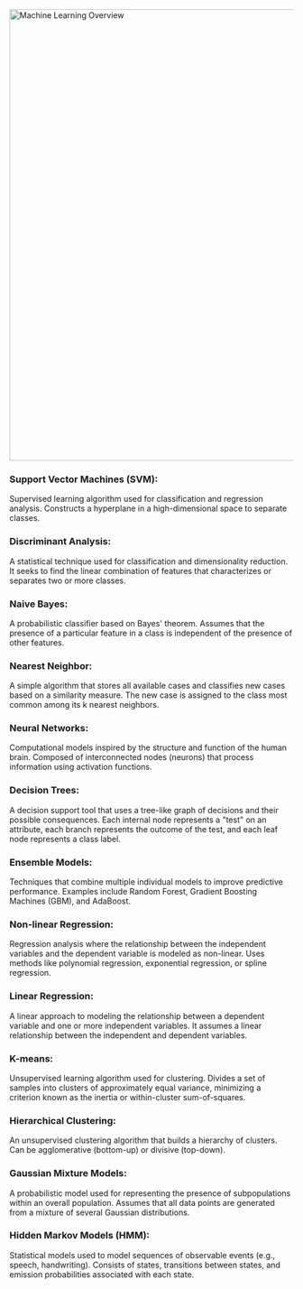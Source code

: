 
<img width="800" alt="Machine Learning Overview" src="https://github.com/StefaneeT/RA-Statistics-Course/assets/89051155/def3c846-e3de-4424-8c89-ef967abc9ad5">


### Support Vector Machines (SVM): 
Supervised learning algorithm used for classification and regression analysis.
Constructs a hyperplane in a high-dimensional space to separate classes.


### Discriminant Analysis:

A statistical technique used for classification and dimensionality reduction.
It seeks to find the linear combination of features that characterizes or separates two or more classes.

### Naive Bayes:

A probabilistic classifier based on Bayes' theorem.
Assumes that the presence of a particular feature in a class is independent of the presence of other features.


### Nearest Neighbor:

A simple algorithm that stores all available cases and classifies new cases based on a similarity measure.
The new case is assigned to the class most common among its k nearest neighbors.

### Neural Networks:

Computational models inspired by the structure and function of the human brain.
Composed of interconnected nodes (neurons) that process information using activation functions.

### Decision Trees:

A decision support tool that uses a tree-like graph of decisions and their possible consequences.
Each internal node represents a "test" on an attribute, each branch represents the outcome of the test, and each leaf node represents a class label.

### Ensemble Models:

Techniques that combine multiple individual models to improve predictive performance.
Examples include Random Forest, Gradient Boosting Machines (GBM), and AdaBoost.

### Non-linear Regression:

Regression analysis where the relationship between the independent variables and the dependent variable is modeled as non-linear.
Uses methods like polynomial regression, exponential regression, or spline regression.

### Linear Regression:

A linear approach to modeling the relationship between a dependent variable and one or more independent variables.
It assumes a linear relationship between the independent and dependent variables.

### K-means:

Unsupervised learning algorithm used for clustering.
Divides a set of samples into clusters of approximately equal variance, minimizing a criterion known as the inertia or within-cluster sum-of-squares.

### Hierarchical Clustering:

An unsupervised clustering algorithm that builds a hierarchy of clusters.
Can be agglomerative (bottom-up) or divisive (top-down).

### Gaussian Mixture Models:

A probabilistic model used for representing the presence of subpopulations within an overall population.
Assumes that all data points are generated from a mixture of several Gaussian distributions.

### Hidden Markov Models (HMM):

Statistical models used to model sequences of observable events (e.g., speech, handwriting).
Consists of states, transitions between states, and emission probabilities associated with each state.
